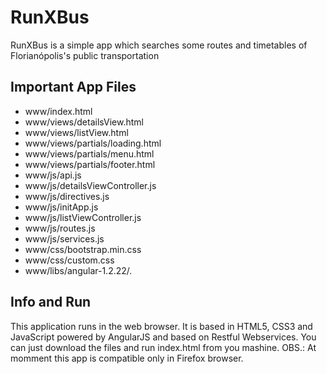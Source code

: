 RunXBus
=====
RunXBus is a simple app which searches some routes and timetables of Florianópolis's public transportation


Important App Files
---------------------------
* www/index.html
* www/views/detailsView.html
* www/views/listView.html
* www/views/partials/loading.html 
* www/views/partials/menu.html
* www/views/partials/footer.html 
* www/js/api.js
* www/js/detailsViewController.js
* www/js/directives.js
* www/js/initApp.js
* www/js/listViewController.js
* www/js/routes.js
* www/js/services.js
* www/css/bootstrap.min.css 
* www/css/custom.css
* www/libs/angular-1.2.22/*.*

Info and Run
------------------------------
This application runs in the web browser. 
It is based in HTML5, CSS3 and JavaScript powered by AngularJS and based on Restful Webservices.
You can just download the files and run index.html from you mashine.
OBS.: At momment this app is compatible only in Firefox browser.